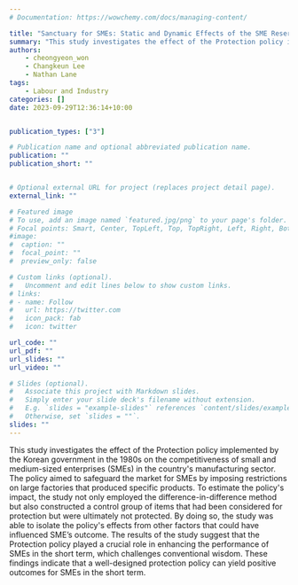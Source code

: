 ```yaml
---
# Documentation: https://wowchemy.com/docs/managing-content/

title: "Sanctuary for SMEs: Static and Dynamic Effects of the SME Reservation Policy in 1980s Korea"
summary: "This study investigates the effect of the Protection policy implemented by the Korean government in the 1980s on the competitiveness of small and medium-sized enterprises (SMEs) in the country's manufacturing sector. The policy aimed to safeguard the market for SMEs by imposing restrictions on large factories that produced specific products. To estimate the policy's impact, the study not only employed the difference-in-difference method but also constructed a control group of items that had been considered for protection but were ultimately not protected. By doing so, the study was able to isolate the policy's effects from other factors that could have influenced SME’s outcome. The results of the study suggest that the Protection policy played a crucial role in enhancing the performance of SMEs in the short term, which challenges conventional wisdom. These findings indicate that a well-designed protection policy can yield positive outcomes for SMEs in the short term."
authors: 
    - cheongyeon_won
    - Changkeun Lee
    - Nathan Lane
tags:
    - Labour and Industry
categories: []
date: 2023-09-29T12:36:14+10:00


publication_types: ["3"]

# Publication name and optional abbreviated publication name.
publication: ""
publication_short: ""


# Optional external URL for project (replaces project detail page).
external_link: ""

# Featured image
# To use, add an image named `featured.jpg/png` to your page's folder.
# Focal points: Smart, Center, TopLeft, Top, TopRight, Left, Right, BottomLeft, Bottom, BottomRight.
#image:
#  caption: ""
#  focal_point: ""
#  preview_only: false

# Custom links (optional).
#   Uncomment and edit lines below to show custom links.
# links:
# - name: Follow
#   url: https://twitter.com
#   icon_pack: fab
#   icon: twitter

url_code: ""
url_pdf: ""
url_slides: ""
url_video: ""

# Slides (optional).
#   Associate this project with Markdown slides.
#   Simply enter your slide deck's filename without extension.
#   E.g. `slides = "example-slides"` references `content/slides/example-slides.md`.
#   Otherwise, set `slides = ""`.
slides: ""
---
```


This study investigates the effect of the Protection policy implemented by the Korean government in the 1980s on the competitiveness of small and medium-sized enterprises (SMEs) in the country's manufacturing sector. The policy aimed to safeguard the market for SMEs by imposing restrictions on large factories that produced specific products. To estimate the policy's impact, the study not only employed the difference-in-difference method but also constructed a control group of items that had been considered for protection but were ultimately not protected. By doing so, the study was able to isolate the policy's effects from other factors that could have influenced SME’s outcome. The results of the study suggest that the Protection policy played a crucial role in enhancing the performance of SMEs in the short term, which challenges conventional wisdom. These findings indicate that a well-designed protection policy can yield positive outcomes for SMEs in the short term.